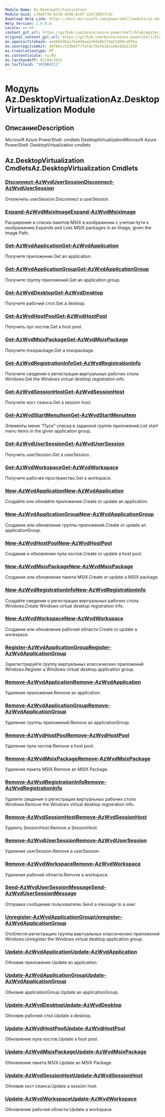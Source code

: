 ```yaml
---
Module Name: Az.DesktopVirtualization
Module Guid: c78eb738-b339-4296-8c9f-13ef28817c3c
Download Help Link: https://docs.microsoft.com/powershell/module/az.desktopvirtualization
Help Version: 1.0.0.0
Locale: en-US
content_git_url: https://github.com/Azure/azure-powershell/blob/master/src/DesktopVirtualization/help/Az.DesktopVirtualization.md
original_content_git_url: https://github.com/Azure/azure-powershell/blob/master/src/DesktopVirtualization/help/Az.DesktopVirtualization.md
ms.openlocfilehash: eed69438aa7ba44bea2e9de8b1fda21469ca9fba
ms.sourcegitcommit: 4dfb0cc533b83f77afdcfbe2618c1e6c8d221330
ms.translationtype: MT
ms.contentlocale: ru-RU
ms.lasthandoff: 03/04/2021
ms.locfileid: "101966211"
---
```

# <span data-ttu-id="0f2ef-101">Модуль Az.DesktopVirtualization</span><span class="sxs-lookup"><span data-stu-id="0f2ef-101">Az.DesktopVirtualization Module</span></span>
## <span data-ttu-id="0f2ef-102">Описание</span><span class="sxs-lookup"><span data-stu-id="0f2ef-102">Description</span></span>
<span data-ttu-id="0f2ef-103">Microsoft Azure PowerShell: cmdlets DesktopVirtualization</span><span class="sxs-lookup"><span data-stu-id="0f2ef-103">Microsoft Azure PowerShell: DesktopVirtualization cmdlets</span></span>

## <span data-ttu-id="0f2ef-104">Az.DesktopVirtualization Cmdlets</span><span class="sxs-lookup"><span data-stu-id="0f2ef-104">Az.DesktopVirtualization Cmdlets</span></span>
### [<span data-ttu-id="0f2ef-105">Disconnect-AzWvdUserSession</span><span class="sxs-lookup"><span data-stu-id="0f2ef-105">Disconnect-AzWvdUserSession</span></span>](Disconnect-AzWvdUserSession.md)
<span data-ttu-id="0f2ef-106">Отключить userSession.</span><span class="sxs-lookup"><span data-stu-id="0f2ef-106">Disconnect a userSession.</span></span>

### [<span data-ttu-id="0f2ef-107">Expand-AzWvdMsixImage</span><span class="sxs-lookup"><span data-stu-id="0f2ef-107">Expand-AzWvdMsixImage</span></span>](Expand-AzWvdMsixImage.md)
<span data-ttu-id="0f2ef-108">Расширение и списки пакетов MSIX в изображении с учетом пути к изображению.</span><span class="sxs-lookup"><span data-stu-id="0f2ef-108">Expands and Lists MSIX packages in an Image, given the Image Path.</span></span>

### [<span data-ttu-id="0f2ef-109">Get-AzWvdApplication</span><span class="sxs-lookup"><span data-stu-id="0f2ef-109">Get-AzWvdApplication</span></span>](Get-AzWvdApplication.md)
<span data-ttu-id="0f2ef-110">Получите приложение.</span><span class="sxs-lookup"><span data-stu-id="0f2ef-110">Get an application.</span></span>

### [<span data-ttu-id="0f2ef-111">Get-AzWvdApplicationGroup</span><span class="sxs-lookup"><span data-stu-id="0f2ef-111">Get-AzWvdApplicationGroup</span></span>](Get-AzWvdApplicationGroup.md)
<span data-ttu-id="0f2ef-112">Получите группу приложений.</span><span class="sxs-lookup"><span data-stu-id="0f2ef-112">Get an application group.</span></span>

### [<span data-ttu-id="0f2ef-113">Get-AzWvdDesktop</span><span class="sxs-lookup"><span data-stu-id="0f2ef-113">Get-AzWvdDesktop</span></span>](Get-AzWvdDesktop.md)
<span data-ttu-id="0f2ef-114">Получите рабочий стол.</span><span class="sxs-lookup"><span data-stu-id="0f2ef-114">Get a desktop.</span></span>

### [<span data-ttu-id="0f2ef-115">Get-AzWvdHostPool</span><span class="sxs-lookup"><span data-stu-id="0f2ef-115">Get-AzWvdHostPool</span></span>](Get-AzWvdHostPool.md)
<span data-ttu-id="0f2ef-116">Получить пул хостов.</span><span class="sxs-lookup"><span data-stu-id="0f2ef-116">Get a host pool.</span></span>

### [<span data-ttu-id="0f2ef-117">Get-AzWvdMsixPackage</span><span class="sxs-lookup"><span data-stu-id="0f2ef-117">Get-AzWvdMsixPackage</span></span>](Get-AzWvdMsixPackage.md)
<span data-ttu-id="0f2ef-118">Получите msixpackage.</span><span class="sxs-lookup"><span data-stu-id="0f2ef-118">Get a msixpackage.</span></span>

### [<span data-ttu-id="0f2ef-119">Get-AzWvdRegistrationInfo</span><span class="sxs-lookup"><span data-stu-id="0f2ef-119">Get-AzWvdRegistrationInfo</span></span>](Get-AzWvdRegistrationInfo.md)
<span data-ttu-id="0f2ef-120">Получите сведения о регистрации виртуальных рабочих стола Windows.</span><span class="sxs-lookup"><span data-stu-id="0f2ef-120">Get the Windows virtual desktop registration info.</span></span>

### [<span data-ttu-id="0f2ef-121">Get-AzWvdSessionHost</span><span class="sxs-lookup"><span data-stu-id="0f2ef-121">Get-AzWvdSessionHost</span></span>](Get-AzWvdSessionHost.md)
<span data-ttu-id="0f2ef-122">Получите хост сеанса.</span><span class="sxs-lookup"><span data-stu-id="0f2ef-122">Get a session host.</span></span>

### [<span data-ttu-id="0f2ef-123">Get-AzWvdStartMenuItem</span><span class="sxs-lookup"><span data-stu-id="0f2ef-123">Get-AzWvdStartMenuItem</span></span>](Get-AzWvdStartMenuItem.md)
<span data-ttu-id="0f2ef-124">Элементы меню "Пуск" списка в заданной группе приложений.</span><span class="sxs-lookup"><span data-stu-id="0f2ef-124">List start menu items in the given application group.</span></span>

### [<span data-ttu-id="0f2ef-125">Get-AzWvdUserSession</span><span class="sxs-lookup"><span data-stu-id="0f2ef-125">Get-AzWvdUserSession</span></span>](Get-AzWvdUserSession.md)
<span data-ttu-id="0f2ef-126">Получить userSession.</span><span class="sxs-lookup"><span data-stu-id="0f2ef-126">Get a userSession.</span></span>

### [<span data-ttu-id="0f2ef-127">Get-AzWvdWorkspace</span><span class="sxs-lookup"><span data-stu-id="0f2ef-127">Get-AzWvdWorkspace</span></span>](Get-AzWvdWorkspace.md)
<span data-ttu-id="0f2ef-128">Получите рабочее пространство.</span><span class="sxs-lookup"><span data-stu-id="0f2ef-128">Get a workspace.</span></span>

### [<span data-ttu-id="0f2ef-129">New-AzWvdApplication</span><span class="sxs-lookup"><span data-stu-id="0f2ef-129">New-AzWvdApplication</span></span>](New-AzWvdApplication.md)
<span data-ttu-id="0f2ef-130">Создайте или обновйте приложение.</span><span class="sxs-lookup"><span data-stu-id="0f2ef-130">Create or update an application.</span></span>

### [<span data-ttu-id="0f2ef-131">New-AzWvdApplicationGroup</span><span class="sxs-lookup"><span data-stu-id="0f2ef-131">New-AzWvdApplicationGroup</span></span>](New-AzWvdApplicationGroup.md)
<span data-ttu-id="0f2ef-132">Создание или обновление группы приложений.</span><span class="sxs-lookup"><span data-stu-id="0f2ef-132">Create or update an applicationGroup.</span></span>

### [<span data-ttu-id="0f2ef-133">New-AzWvdHostPool</span><span class="sxs-lookup"><span data-stu-id="0f2ef-133">New-AzWvdHostPool</span></span>](New-AzWvdHostPool.md)
<span data-ttu-id="0f2ef-134">Создание и обновление пула хостов.</span><span class="sxs-lookup"><span data-stu-id="0f2ef-134">Create or update a host pool.</span></span>

### [<span data-ttu-id="0f2ef-135">New-AzWvdMsixPackage</span><span class="sxs-lookup"><span data-stu-id="0f2ef-135">New-AzWvdMsixPackage</span></span>](New-AzWvdMsixPackage.md)
<span data-ttu-id="0f2ef-136">Создание или обновление пакета MSIX.</span><span class="sxs-lookup"><span data-stu-id="0f2ef-136">Create or update a MSIX package.</span></span>

### [<span data-ttu-id="0f2ef-137">New-AzWvdRegistrationInfo</span><span class="sxs-lookup"><span data-stu-id="0f2ef-137">New-AzWvdRegistrationInfo</span></span>](New-AzWvdRegistrationInfo.md)
<span data-ttu-id="0f2ef-138">Создайте сведения о регистрации виртуальных рабочих стола Windows.</span><span class="sxs-lookup"><span data-stu-id="0f2ef-138">Create Windows virtual desktop registration info.</span></span>

### [<span data-ttu-id="0f2ef-139">New-AzWvdWorkspace</span><span class="sxs-lookup"><span data-stu-id="0f2ef-139">New-AzWvdWorkspace</span></span>](New-AzWvdWorkspace.md)
<span data-ttu-id="0f2ef-140">Создание или обновление рабочей области.</span><span class="sxs-lookup"><span data-stu-id="0f2ef-140">Create or update a workspace.</span></span>

### [<span data-ttu-id="0f2ef-141">Register-AzWvdApplicationGroup</span><span class="sxs-lookup"><span data-stu-id="0f2ef-141">Register-AzWvdApplicationGroup</span></span>](Register-AzWvdApplicationGroup.md)
<span data-ttu-id="0f2ef-142">Зарегистрируйте группу виртуальных классических приложений Windows.</span><span class="sxs-lookup"><span data-stu-id="0f2ef-142">Register a Windows virtual desktop application group.</span></span>

### [<span data-ttu-id="0f2ef-143">Remove-AzWvdApplication</span><span class="sxs-lookup"><span data-stu-id="0f2ef-143">Remove-AzWvdApplication</span></span>](Remove-AzWvdApplication.md)
<span data-ttu-id="0f2ef-144">Удаление приложения.</span><span class="sxs-lookup"><span data-stu-id="0f2ef-144">Remove an application.</span></span>

### [<span data-ttu-id="0f2ef-145">Remove-AzWvdApplicationGroup</span><span class="sxs-lookup"><span data-stu-id="0f2ef-145">Remove-AzWvdApplicationGroup</span></span>](Remove-AzWvdApplicationGroup.md)
<span data-ttu-id="0f2ef-146">Удаление группы приложений.</span><span class="sxs-lookup"><span data-stu-id="0f2ef-146">Remove an applicationGroup.</span></span>

### [<span data-ttu-id="0f2ef-147">Remove-AzWvdHostPool</span><span class="sxs-lookup"><span data-stu-id="0f2ef-147">Remove-AzWvdHostPool</span></span>](Remove-AzWvdHostPool.md)
<span data-ttu-id="0f2ef-148">Удаление пула хостов.</span><span class="sxs-lookup"><span data-stu-id="0f2ef-148">Remove a host pool.</span></span>

### [<span data-ttu-id="0f2ef-149">Remove-AzWvdMsixPackage</span><span class="sxs-lookup"><span data-stu-id="0f2ef-149">Remove-AzWvdMsixPackage</span></span>](Remove-AzWvdMsixPackage.md)
<span data-ttu-id="0f2ef-150">Удаление пакета MSIX.</span><span class="sxs-lookup"><span data-stu-id="0f2ef-150">Remove an MSIX Package.</span></span>

### [<span data-ttu-id="0f2ef-151">Remove-AzWvdRegistrationInfo</span><span class="sxs-lookup"><span data-stu-id="0f2ef-151">Remove-AzWvdRegistrationInfo</span></span>](Remove-AzWvdRegistrationInfo.md)
<span data-ttu-id="0f2ef-152">Удалите сведения о регистрации виртуальных рабочих стола Windows.</span><span class="sxs-lookup"><span data-stu-id="0f2ef-152">Remove the Windows virtual desktop registration info.</span></span>

### [<span data-ttu-id="0f2ef-153">Remove-AzWvdSessionHost</span><span class="sxs-lookup"><span data-stu-id="0f2ef-153">Remove-AzWvdSessionHost</span></span>](Remove-AzWvdSessionHost.md)
<span data-ttu-id="0f2ef-154">Удалить SessionHost.</span><span class="sxs-lookup"><span data-stu-id="0f2ef-154">Remove a SessionHost.</span></span>

### [<span data-ttu-id="0f2ef-155">Remove-AzWvdUserSession</span><span class="sxs-lookup"><span data-stu-id="0f2ef-155">Remove-AzWvdUserSession</span></span>](Remove-AzWvdUserSession.md)
<span data-ttu-id="0f2ef-156">Удаление userSession.</span><span class="sxs-lookup"><span data-stu-id="0f2ef-156">Remove a userSession.</span></span>

### [<span data-ttu-id="0f2ef-157">Remove-AzWvdWorkspace</span><span class="sxs-lookup"><span data-stu-id="0f2ef-157">Remove-AzWvdWorkspace</span></span>](Remove-AzWvdWorkspace.md)
<span data-ttu-id="0f2ef-158">Удаление рабочей области.</span><span class="sxs-lookup"><span data-stu-id="0f2ef-158">Remove a workspace.</span></span>

### [<span data-ttu-id="0f2ef-159">Send-AzWvdUserSessionMessage</span><span class="sxs-lookup"><span data-stu-id="0f2ef-159">Send-AzWvdUserSessionMessage</span></span>](Send-AzWvdUserSessionMessage.md)
<span data-ttu-id="0f2ef-160">Отправка сообщения пользователю.</span><span class="sxs-lookup"><span data-stu-id="0f2ef-160">Send a message to a user.</span></span>

### [<span data-ttu-id="0f2ef-161">Unregister-AzWvdApplicationGroup</span><span class="sxs-lookup"><span data-stu-id="0f2ef-161">Unregister-AzWvdApplicationGroup</span></span>](Unregister-AzWvdApplicationGroup.md)
<span data-ttu-id="0f2ef-162">Отоблести регистрацию группы виртуальных классических приложений Windows.</span><span class="sxs-lookup"><span data-stu-id="0f2ef-162">Unregister the Windows virtual desktop application group.</span></span>

### [<span data-ttu-id="0f2ef-163">Update-AzWvdApplication</span><span class="sxs-lookup"><span data-stu-id="0f2ef-163">Update-AzWvdApplication</span></span>](Update-AzWvdApplication.md)
<span data-ttu-id="0f2ef-164">Обновив приложение.</span><span class="sxs-lookup"><span data-stu-id="0f2ef-164">Update an application.</span></span>

### [<span data-ttu-id="0f2ef-165">Update-AzWvdApplicationGroup</span><span class="sxs-lookup"><span data-stu-id="0f2ef-165">Update-AzWvdApplicationGroup</span></span>](Update-AzWvdApplicationGroup.md)
<span data-ttu-id="0f2ef-166">Обновив applicationGroup.</span><span class="sxs-lookup"><span data-stu-id="0f2ef-166">Update an applicationGroup.</span></span>

### [<span data-ttu-id="0f2ef-167">Update-AzWvdDesktop</span><span class="sxs-lookup"><span data-stu-id="0f2ef-167">Update-AzWvdDesktop</span></span>](Update-AzWvdDesktop.md)
<span data-ttu-id="0f2ef-168">Обновив рабочий стол.</span><span class="sxs-lookup"><span data-stu-id="0f2ef-168">Update a desktop.</span></span>

### [<span data-ttu-id="0f2ef-169">Update-AzWvdHostPool</span><span class="sxs-lookup"><span data-stu-id="0f2ef-169">Update-AzWvdHostPool</span></span>](Update-AzWvdHostPool.md)
<span data-ttu-id="0f2ef-170">Обновление пула хостов.</span><span class="sxs-lookup"><span data-stu-id="0f2ef-170">Update a host pool.</span></span>

### [<span data-ttu-id="0f2ef-171">Update-AzWvdMsixPackage</span><span class="sxs-lookup"><span data-stu-id="0f2ef-171">Update-AzWvdMsixPackage</span></span>](Update-AzWvdMsixPackage.md)
<span data-ttu-id="0f2ef-172">Обновление пакета MSIX.</span><span class="sxs-lookup"><span data-stu-id="0f2ef-172">Update an  MSIX Package.</span></span>

### [<span data-ttu-id="0f2ef-173">Update-AzWvdSessionHost</span><span class="sxs-lookup"><span data-stu-id="0f2ef-173">Update-AzWvdSessionHost</span></span>](Update-AzWvdSessionHost.md)
<span data-ttu-id="0f2ef-174">Обновив хост сеанса.</span><span class="sxs-lookup"><span data-stu-id="0f2ef-174">Update a session host.</span></span>

### [<span data-ttu-id="0f2ef-175">Update-AzWvdWorkspace</span><span class="sxs-lookup"><span data-stu-id="0f2ef-175">Update-AzWvdWorkspace</span></span>](Update-AzWvdWorkspace.md)
<span data-ttu-id="0f2ef-176">Обновление рабочей области.</span><span class="sxs-lookup"><span data-stu-id="0f2ef-176">Update a workspace.</span></span>

